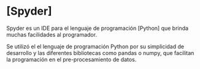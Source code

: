 # [Spyder]

Spyder es un IDE para el lenguaje de programación [Python] que brinda muchas facilidades al programador.

Se utilizó el el lenguaje de programación Python por su simplicidad de desarrollo y las diferentes bibliotecas como pandas o numpy, que facilitan la programación en el pre-procesamiento de datos.

